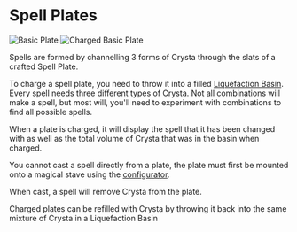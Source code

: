 # Spell Plates

![Basic Plate](../../.gitbook/assets/item\_basic\_plate.png) ![Charged Basic Plate](../../.gitbook/assets/item\_basic\_charged\_plate.png)

Spells are formed by channelling 3 forms of Crysta through the slats of a crafted Spell Plate.

To charge a spell plate, you need to throw it into a filled [Liquefaction Basin](liquefaction.md). Every spell needs three different types of Crysta. Not all combinations will make a spell, but most will, you'll need to experiment with combinations to find all possible spells.

When a plate is charged, it will display the spell that it has been changed with as well as the total volume of Crysta that was in the basin when charged.

You cannot cast a spell directly from a plate, the plate must first be mounted onto a magical stave using the [configurator](stave-configurator.md).

When cast, a spell will remove Crysta from the plate.

Charged plates can be refilled with Crysta by throwing it back into the same mixture of Crysta in a Liquefaction Basin
